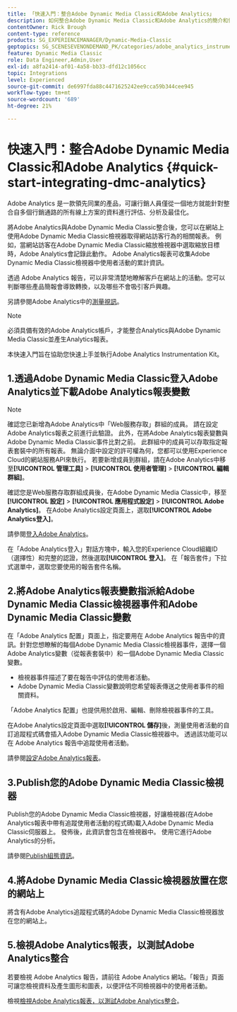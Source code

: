 ```yaml
---
title: 「快速入門：整合Adobe Dynamic Media Classic和Adobe Analytics」
description: 如何整合Adobe Dynamic Media Classic和Adobe Analytics的簡介和快速入門。
contentOwner: Rick Brough
content-type: reference
products: SG_EXPERIENCEMANAGER/Dynamic-Media-Classic
geptopics: SG_SCENESEVENONDEMAND_PK/categories/adobe_analytics_instrumentation_kit
feature: Dynamic Media Classic
role: Data Engineer,Admin,User
exl-id: a8fa2414-af01-4a58-bb33-dfd12c1056cc
topic: Integrations
level: Experienced
source-git-commit: de6997fda88c4471625242ee9cca59b344cee945
workflow-type: tm+mt
source-wordcount: '689'
ht-degree: 21%

---
```


# 快速入門：整合Adobe Dynamic Media Classic和Adobe Analytics {#quick-start-integrating-dmc-analytics}

Adobe Analytics 是一款領先同業的產品，可讓行銷人員僅從一個地方就能針對整合自多個行銷通路的所有線上方案的資料進行評估、分析及最佳化。

將Adobe Analytics與Adobe Dynamic Media Classic整合後，您可以在網站上使用Adobe Dynamic Media Classic檢視器取得網站訪客行為的相關報表。 例如，當網站訪客在Adobe Dynamic Media Classic縮放檢視器中選取縮放目標時，Adobe Analytics會記錄此動作。 Adobe Analytics報表可收集Adobe Dynamic Media Classic檢視器中使用者活動的累計資訊。

透過 Adobe Analytics 報告，可以非常清楚地瞭解客戶在網站上的活動。您可以判斷哪些產品簡報會導致轉換，以及哪些不會吸引客戶興趣。

另請參閱Adobe Analytics中的[測量視訊](https://experienceleague.adobe.com/en/docs/media-analytics/using/media-overview)。

>[!NOTE]
>
>必須具備有效的Adobe Analytics帳戶，才能整合Analytics與Adobe Dynamic Media Classic並產生Analytics報表。

本快速入門旨在協助您快速上手並執行Adobe Analytics Instrumentation Kit。

## 1.透過Adobe Dynamic Media Classic登入Adobe Analytics並下載Adobe Analytics報表變數

>[!NOTE]
>
>確認您已新增為Adobe Analytics中「Web服務存取」群組的成員。 請在設定Adobe Analytics報表之前進行此驗證。 此外，在將Adobe Analytics報表變數與Adobe Dynamic Media Classic事件比對之前。 此群組中的成員可以存取指定報表套裝中的所有報表。 無論介面中設定的許可權為何，您都可以使用Experience Cloud的網站服務API來執行。 若要新增成員到群組，請在Adobe Analytics中移至&#x200B;**[!UICONTROL 管理工具]** > **[!UICONTROL 使用者管理]** > **[!UICONTROL 編輯群組]**。

確認您是Web服務存取群組成員後，在Adobe Dynamic Media Classic中，移至&#x200B;**[!UICONTROL 設定]** > **[!UICONTROL 應用程式設定]** > **[!UICONTROL Adobe Analytics]**。 在Adobe Analytics設定頁面上，選取&#x200B;**[!UICONTROL Adobe Analytics登入]**。

請參閱[登入Adobe Analytics](log-analytics.md#log_in_to_adobe_analytics)。

在「Adobe Analytics登入」對話方塊中，輸入您的Experience Cloud組織ID （選擇性）和完整的認證，然後選取&#x200B;**[!UICONTROL 登入]**。 在「報告套件」下拉式選單中，選取您要使用的報告套件名稱。

## 2.將Adobe Analytics報表變數指派給Adobe Dynamic Media Classic檢視器事件和Adobe Dynamic Media Classic變數

在「Adobe Analytics 配置」頁面上，指定要用在 Adobe Analytics 報告中的資訊。針對您想瞭解的每個Adobe Dynamic Media Classic檢視器事件，選擇一個Adobe Analytics變數（從報表套裝中）和一個Adobe Dynamic Media Classic變數。

* 檢視器事件描述了要在報告中評估的使用者活動。
* Adobe Dynamic Media Classic變數說明您希望報表傳送之使用者事件的相關資料。

「Adobe Analytics 配置」也提供用於啟用、編輯、刪除檢視器事件的工具。

在Adobe Analytics設定頁面中選取&#x200B;**[!UICONTROL 儲存]**&#x200B;後，測量使用者活動的自訂追蹤程式碼會插入Adobe Dynamic Media Classic檢視器中。 透過該功能可以在 Adobe Analytics 報告中追蹤使用者活動。

請參閱[設定Adobe Analytics報表](configuring-analytics-reports.md#configuring_adobe_analytics_reports)。

## 3.Publish您的Adobe Dynamic Media Classic檢視器

Publish您的Adobe Dynamic Media Classic檢視器，好讓檢視器(在Adobe Analytics報表中帶有追蹤使用者活動的程式碼)載入Adobe Dynamic Media Classic伺服器上。 發佈後，此資訊會包含在檢視器中。 使用它進行Adobe Analytics的分析。

請參閱[Publish組態資訊](publishing-analytics-configuration-information.md#publishing_adobe_analytics_configuration_information)。

## 4.將Adobe Dynamic Media Classic檢視器放置在您的網站上

將含有Adobe Analytics追蹤程式碼的Adobe Dynamic Media Classic檢視器放在您的網站上。

## 5.檢視Adobe Analytics報表，以測試Adobe Analytics整合

若要檢視 Adobe Analytics 報告，請前往 Adobe Analytics 網站。「報告」頁面可讓您檢視資料及產生圖形和圖表，以便評估不同檢視器中的使用者活動。

檢視[檢視Adobe Analytics報表，以測試Adobe Analytics整合](testing-integration-viewing-analytics-report.md#testing_the_integration_by_viewing_an_adobe_analytics_report)。
